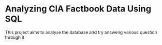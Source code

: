 # Analyzing CIA Factbook Data Using SQL
 This project aims to analyse the database and try answerig various question through it
